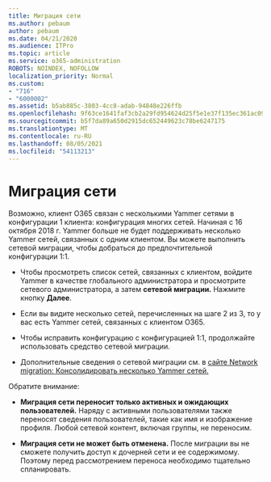 ```yaml
---
title: Миграция сети
ms.author: pebaum
author: pebaum
ms.date: 04/21/2020
ms.audience: ITPro
ms.topic: article
ms.service: o365-administration
ROBOTS: NOINDEX, NOFOLLOW
localization_priority: Normal
ms.custom:
- "716"
- "6000002"
ms.assetid: b5ab885c-3803-4cc8-adab-94848e226ffb
ms.openlocfilehash: 9f63ce1641faf3cb2a29fd954624d25f5e1e37f135ec361ac09668086d78aa3e
ms.sourcegitcommit: b5f7da89a650d2915dc652449623c78be6247175
ms.translationtype: MT
ms.contentlocale: ru-RU
ms.lasthandoff: 08/05/2021
ms.locfileid: "54113213"
---
```

# <a name="network-migration"></a>Миграция сети

Возможно, клиент O365 связан с несколькими Yammer сетями в конфигурации 1 клиента: конфигурация многих сетей. Начиная с 16 октября 2018 г. Yammer больше не будет поддерживать несколько Yammer сетей, связанных с одним клиентом. Вы можете выполнить сетевой миграции, чтобы добраться до предпочтительной конфигурации 1:1.
  
- Чтобы просмотреть список сетей, связанных с клиентом, войдите Yammer в качестве глобального администратора и просмотрите сетевого администратора, а затем **сетевой миграции.** Нажмите кнопку **Далее**.

- Если вы видите несколько сетей, перечисленных на шаге 2 из 3, то у вас есть Yammer сетей, связанных с клиентом O365.

- Чтобы исправить конфигурацию с конфигурацией 1:1, продолжайте использовать средство сетевой миграции.

- Дополнительные сведения о сетевой миграции см. в [сайте Network migration: Консолидировать несколько Yammer сетей.](https://docs.microsoft.com/yammer/configure-your-yammer-network/consolidate-multiple-yammer-networks)

Обратите внимание:
  
- **Миграция сети переносит только активных и ожидающих пользователей.** Наряду с активными пользователями также переносят сведения пользователей, такие как имя и изображение профиля. Любой сетевой контент, включая группы, не переносим.

- **Миграция сети не может быть отменена.** После миграции вы не сможете получить доступ к дочерней сети и ее содержимому. Поэтому перед рассмотрением переноса необходимо тщательно спланировать.
